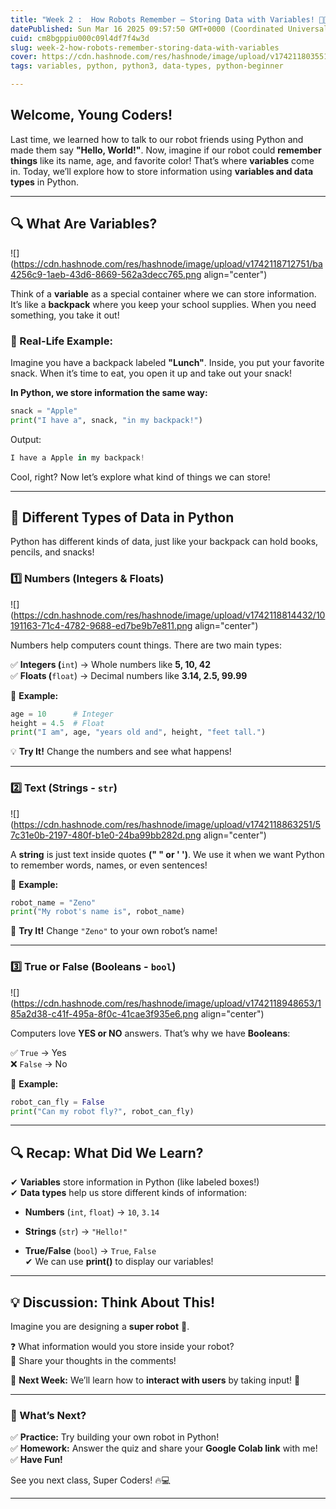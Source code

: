 ```yaml
---
title: "Week 2 :  How Robots Remember – Storing Data with Variables! 🚀🤖"
datePublished: Sun Mar 16 2025 09:57:50 GMT+0000 (Coordinated Universal Time)
cuid: cm8bgppiu000c09l4df7f4w3d
slug: week-2-how-robots-remember-storing-data-with-variables
cover: https://cdn.hashnode.com/res/hashnode/image/upload/v1742118035511/227a5352-5292-4dab-be29-af96738f3b69.jpeg
tags: variables, python, python3, data-types, python-beginner

---
```


## **Welcome, Young Coders!**

Last time, we learned how to talk to our robot friends using Python and made them say **"Hello, World!"**. Now, imagine if our robot could **remember things** like its name, age, and favorite color! That’s where **variables** come in. Today, we’ll explore how to store information using **variables and data types** in Python.

---

## **🔍 What Are Variables?**

![](https://cdn.hashnode.com/res/hashnode/image/upload/v1742118712751/ba4256c9-1aeb-43d6-8669-562a3decc765.png align="center")

Think of a **variable** as a special container where we can store information. It’s like a **backpack** where you keep your school supplies. When you need something, you take it out!

### **🎒 Real-Life Example:**

Imagine you have a backpack labeled **"Lunch"**. Inside, you put your favorite snack. When it’s time to eat, you open it up and take out your snack!

**In Python, we store information the same way:**

```python
snack = "Apple"
print("I have a", snack, "in my backpack!")
```

Output:

```python
I have a Apple in my backpack!
```

Cool, right? Now let’s explore what kind of things we can store!

---

## **🧮 Different Types of Data in Python**

Python has different kinds of data, just like your backpack can hold books, pencils, and snacks!

### **1️⃣ Numbers (Integers & Floats)**

![](https://cdn.hashnode.com/res/hashnode/image/upload/v1742118814432/10191163-71c4-4782-9688-ed7be9b7e811.png align="center")

Numbers help computers count things. There are two main types:

✅ **Integers (**`int`) → Whole numbers like **5, 10, 42**  
✅ **Floats (**`float`) → Decimal numbers like **3.14, 2.5, 99.99**

📌 **Example:**

```python
age = 10      # Integer
height = 4.5  # Float
print("I am", age, "years old and", height, "feet tall.")
```

💡 **Try It!** Change the numbers and see what happens!

---

### **2️⃣ Text (Strings -** `str`)

![](https://cdn.hashnode.com/res/hashnode/image/upload/v1742118863251/57c31e0b-2197-480f-b1e0-24ba99bb282d.png align="center")

A **string** is just text inside quotes **(" " or ' ')**. We use it when we want Python to remember words, names, or even sentences!

📌 **Example:**

```python
robot_name = "Zeno"
print("My robot's name is", robot_name)
```

🤖 **Try It!** Change `"Zeno"` to your own robot’s name!

---

### **3️⃣ True or False (Booleans -** `bool`)

![](https://cdn.hashnode.com/res/hashnode/image/upload/v1742118948653/185a2d38-c41f-495a-8f0c-41cae3f935e6.png align="center")

Computers love **YES or NO** answers. That’s why we have **Booleans**:

✅ `True` → Yes  
❌ `False` → No

📌 **Example:**

```python
robot_can_fly = False
print("Can my robot fly?", robot_can_fly)
```

---

## **🔍 Recap: What Did We Learn?**

✔ **Variables** store information in Python (like labeled boxes!)  
✔ **Data types** help us store different kinds of information:

* **Numbers** (`int`, `float`) → `10`, `3.14`
    
* **Strings** (`str`) → `"Hello!"`
    
* **True/False** (`bool`) → `True`, `False`  
    ✔ We can use **print()** to display our variables!
    

---

## **💡 Discussion: Think About This!**

Imagine you are designing a **super robot** 🦾.

❓ What information would you store inside your robot?  
💬 Share your thoughts in the comments!

📌 **Next Week:** We’ll learn how to **interact with users** by taking input! 🎤

---

### **🚀 What’s Next?**

✅ **Practice:** Try building your own robot in Python!  
✅ **Homework:** Answer the quiz and share your **Google Colab link** with me!  
✅ **Have Fun!**

See you next class, Super Coders! 🔥💻

---
